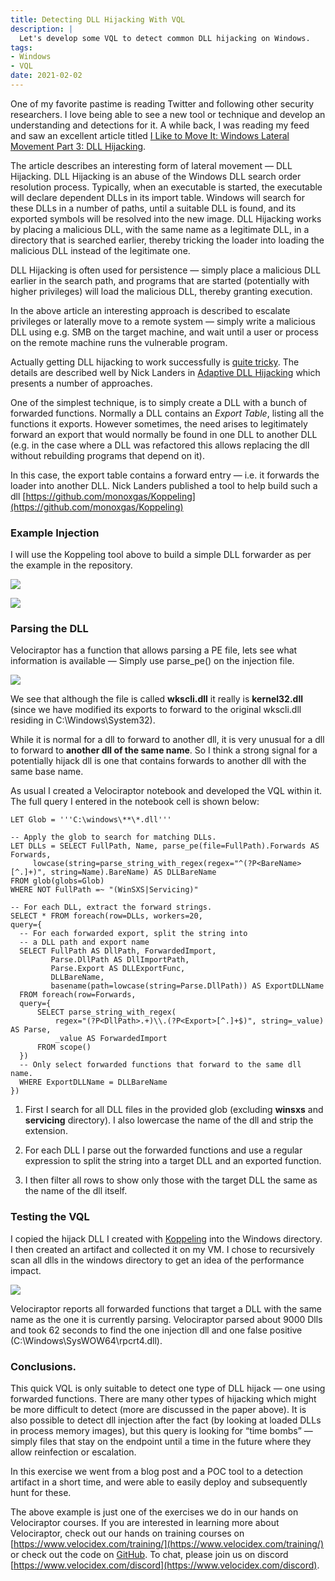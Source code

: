 ```yaml
---
title: Detecting DLL Hijacking With VQL
description: |
  Let's develop some VQL to detect common DLL hijacking on Windows.
tags:
- Windows
- VQL
date: 2021-02-02
---
```


One of my favorite pastime is reading Twitter and following other security researchers. I love being able to see a new tool or technique and develop an understanding and detections for it. A while back, I was reading my feed and saw an excellent article titled [I Like to Move It: Windows Lateral Movement Part 3: DLL Hijacking](https://www.mdsec.co.uk/2020/10/i-live-to-move-it-windows-lateral-movement-part-3-dll-hijacking/).

The article describes an interesting form of lateral movement — DLL Hijacking. DLL Hijacking is an abuse of the Windows DLL search order resolution process. Typically, when an executable is started, the executable will declare dependent DLLs in its import table. Windows will search for these DLLs in a number of paths, until a suitable DLL is found, and its exported symbols will be resolved into the new image. DLL Hijacking works by placing a malicious DLL, with the same name as a legitimate DLL, in a directory that is searched earlier, thereby tricking the loader into loading the malicious DLL instead of the legitimate one.

DLL Hijacking is often used for persistence — simply place a malicious DLL earlier in the search path, and programs that are started (potentially with higher privileges) will load the malicious DLL, thereby granting execution.

In the above article an interesting approach is described to escalate privileges or laterally move to a remote system — simply write a malicious DLL using e.g. SMB on the target machine, and wait until a user or process on the remote machine runs the vulnerable program.

Actually getting DLL hijacking to work successfully is [quite tricky](https://silentbreaksecurity.com/adaptive-dll-hijacking/). The details are described well by Nick Landers in [Adaptive DLL Hijacking](https://silentbreaksecurity.com/adaptive-dll-hijacking/) which presents a number of approaches.

One of the simplest technique, is to simply create a DLL with a bunch of forwarded functions. Normally a DLL contains an *Export Table*, listing all the functions it exports. However sometimes, the need arises to legitimately forward an export that would normally be found in one DLL to another DLL (e.g. in the case where a DLL was refactored this allows replacing the dll without rebuilding programs that depend on it).

In this case, the export table contains a forward entry — i.e. it forwards the loader into another DLL. Nick Landers published a tool to help build such a dll [https://github.com/monoxgas/Koppeling](https://github.com/monoxgas/Koppeling)

### Example Injection

I will use the Koppeling tool above to build a simple DLL forwarder as per the example in the repository.

![](../../img/1MDCiispLQZwNTqreGTQ_CQ.png)

![](../../img/1w0xeBExcn4m06ja_HLFGIg.png)

### Parsing the DLL

Velociraptor has a function that allows parsing a PE file, lets see what information is available — Simply use parse_pe() on the injection file.

![](../../img/1jogu19VYVVVeL98TDKZHNQ.png)

We see that although the file is called **wkscli.dll** it really is **kernel32.dll** (since we have modified its exports to forward to the original wkscli.dll residing in C:\Windows\System32).

While it is normal for a dll to forward to another dll, it is very unusual for a dll to forward to **another dll of the same name**. So I think a strong signal for a potentially hijack dll is one that contains forwards to another dll with the same base name.

As usual I created a Velociraptor notebook and developed the VQL within it. The full query I entered in the notebook cell is shown below:

```vql
LET Glob = '''C:\windows\**\*.dll'''

-- Apply the glob to search for matching DLLs.
LET DLLs = SELECT FullPath, Name, parse_pe(file=FullPath).Forwards AS Forwards,
     lowcase(string=parse_string_with_regex(regex="^(?P<BareName>[^.]+)", string=Name).BareName) AS DLLBareName
FROM glob(globs=Glob)
WHERE NOT FullPath =~ "(WinSXS|Servicing)"

-- For each DLL, extract the forward strings.
SELECT * FROM foreach(row=DLLs, workers=20,
query={
  -- For each forwarded export, split the string into
  -- a DLL path and export name
  SELECT FullPath AS DllPath, ForwardedImport,
         Parse.DllPath AS DllImportPath,
         Parse.Export AS DLLExportFunc,
         DLLBareName,
         basename(path=lowcase(string=Parse.DllPath)) AS ExportDLLName
  FROM foreach(row=Forwards,
  query={
      SELECT parse_string_with_regex(
          regex="(?P<DllPath>.+)\\.(?P<Export>[^.]+$)", string=_value) AS Parse,
          _value AS ForwardedImport
      FROM scope()
  })
  -- Only select forwarded functions that forward to the same dll name.
  WHERE ExportDLLName = DLLBareName
})
```

1. First I search for all DLL files in the provided glob (excluding **winsxs** and **servicing** directory). I also lowercase the name of the dll and strip the extension.

1. For each DLL I parse out the forwarded functions and use a regular expression to split the string into a target DLL and an exported function.

1. I then filter all rows to show only those with the target DLL the same as the name of the dll itself.

### Testing the VQL

I copied the hijack DLL I created with [Koppeling](https://github.com/monoxgas/Koppeling) into the Windows directory. I then created an artifact and collected it on my VM. I chose to recursively scan all dlls in the windows directory to get an idea of the performance impact.

![](../../img/1Fcsrla6Y1rQFyBThJ-APsg.png)

Velociraptor reports all forwarded functions that target a DLL with the same name as the one it is currently parsing. Velociraptor parsed about 9000 Dlls and took 62 seconds to find the one injection dll and one false positive (C:\Windows\SysWOW64\rpcrt4.dll).

### Conclusions.

This quick VQL is only suitable to detect one type of DLL hijack — one using forwarded functions. There are many other types of hijacking which might be more difficult to detect (more are discussed in the paper above). It is also possible to detect dll injection after the fact (by looking at loaded DLLs in process memory images), but this query is looking for “time bombs” — simply files that stay on the endpoint until a time in the future where they allow reinfection or escalation.

In this exercise we went from a blog post and a POC tool to a detection artifact in a short time, and were able to easily deploy and subsequently hunt for these.

The above example is just one of the exercises we do in our hands on Velociraptor courses. If you are interested in learning more about Velociraptor, check out our hands on training courses on [https://www.velocidex.com/training/](https://www.velocidex.com/training/) or check out the code on [GitHub](https://github.com/Velocidex/velociraptor). To chat, please join us on discord [https://www.velocidex.com/discord](https://www.velocidex.com/discord).
